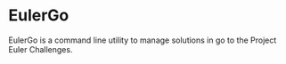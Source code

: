 # EulerGo
EulerGo is a command line utility to manage solutions in go to the Project Euler Challenges.
